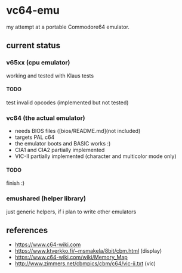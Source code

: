 # vc64-emu
my attempt at a portable Commodore64 emulator.

## current status
### v65xx (cpu emulator)
working and tested with Klaus tests
#### TODO
test invalid opcodes (implemented but not tested)

### vc64 (the actual emulator)
* needs BIOS files ([bios/README.md](not included)
* targets PAL c64
* the emulator boots and BASIC works :)
* CIA1 and CIA2 partially implemented
* VIC-II partially implemented (character and multicolor mode only) 
#### TODO
finish :)

### emushared (helper library)
just generic helpers, if i plan to write other emulators

## references
* https://www.c64-wiki.com
* https://www.ktverkko.fi/~msmakela/8bit/cbm.html (display)
* https://www.c64-wiki.com/wiki/Memory_Map
* http://www.zimmers.net/cbmpics/cbm/c64/vic-ii.txt (vic)
